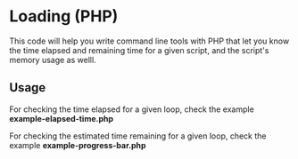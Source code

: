 Loading (PHP)
===========

This code will help you write command line tools with PHP that let you know the time elapsed and remaining time for a given script, and the script's memory usage as welll. 

## Usage
For checking the time elapsed for a given loop, check the example **example-elapsed-time.php**

For checking the estimated time remaining for a given loop, check  the example **example-progress-bar.php**



